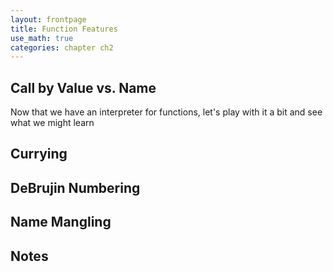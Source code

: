 ```yaml
---
layout: frontpage
title: Function Features
use_math: true
categories: chapter ch2
---
```


## Call by Value vs. Name

Now that we have an interpreter for functions, let's play with it a bit and see what we might learn

## Currying

## DeBrujin Numbering

## Name Mangling

## Notes
